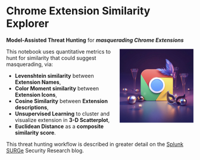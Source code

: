 # Chrome Extension Similarity Explorer
**Model-Assisted Threat Hunting** for ***masquerading Chrome Extensions*** </br>

<img src="img/masque.png" width='200' align='right'></img>

This notebook uses quantitative metrics to hunt for similarity that could suggest masquerading, via:
   - **Levenshtein similarity** between **Extension Names**,
   - **Color Moment similarity** between **Extension Icons**,
   - **Cosine Similarity** between **Extension descriptions**,
   - **Unsupervised Learning** to cluster and visualize extension in **3-D Scatterplot**,
   - **Euclidean Distance** as a **composite similarity score**.
   
This threat hunting workflow is described in greater detail on the <a href="https://www.splunk.com/en_us/blog/tag/surge.html">Splunk SURGe</a> Security Research blog.
